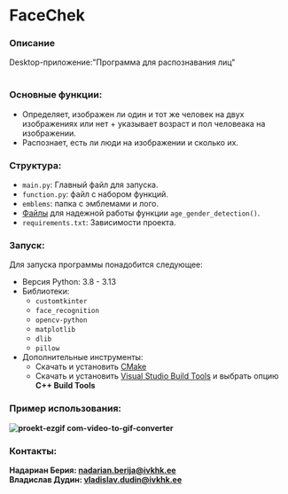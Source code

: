# FaceChek
### Описание
Desktop-приложение:"Программа для распознавания лиц"<br><br>
### Основные функции:
- Определяет, изображен ли один и тот же человек на двух изображениях или нет + указывает возраст и пол человеака на изображении.
- Распознает, есть ли люди на изображении и сколько их.
### Структура:
- `main.py`: Главный файл для запуска.
- `function.py`: файл с набором функций.
- `emblems`: папка с эмблемами и лого.
- <a href="https://drive.google.com/drive/folders/16qqswNHvUCGQI4iCekXdd6T_-ePKZrzz">Файлы<a> для надежной работы функции `age_gender_detection()`.
- `requirements.txt`: Зависимости проекта.
### Запуск:
Для запуска программы понадобится следующее:
- Версия Python: 3.8 - 3.13
- Библиотеки:
  - `customtkinter`
  - `face_recognition`
  - `opencv-python`
  - `matplotlib`
  - `dlib`
  - `pillow`
- Дополнительные инструменты:
  - Скачать и установить <a href="https://cmake.org/download/">СMake<a>
  - Скачать и установить <a href="https://visualstudio.microsoft.com/visual-cpp-build-tools/">Visual Studio Build Tools<a> и выбрать опцию <b>C++ Build Tools<b>
  
### Пример использования:
![proekt-ezgif com-video-to-gif-converter](https://github.com/user-attachments/assets/5c778647-97ed-4e4c-b8ac-76c4f961113e)
### Контакты:
Надариан Берия: nadarian.berija@ivkhk.ee<br>
Владислав Дудин: vladislav.dudin@ivkhk.ee
